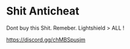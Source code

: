 # Shit Anticheat 

Dont buy this Shit. Remeber. Lightshield > ALL ! 

https://discord.gg/chMBSpusjm
